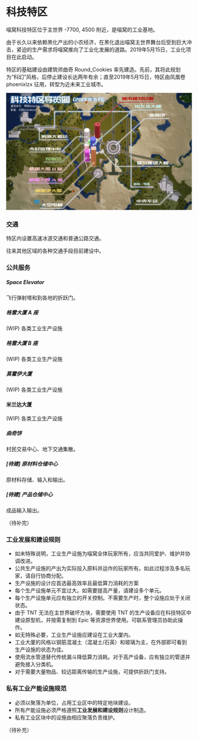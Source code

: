 # 科技特区

喵窝科技特区位于主世界 -7700, 4500 附近，是喵窝的工业基地。

由于长久以来依赖黑化产出的小农经济，在黑化退出喵窝主世界舞台后受到巨大冲击，紧迫的生产需求将喵窝推向了工业化发展的道路。2019年5月15日，工业化项目在此启动。

特区的基础建设由建筑师曲奇 Round_Cookies 率先建造。先前，其将此规划为“科幻”风格，后停止建设长达两年有余；直至2019年5月15日，特区由凤凰卷 phoenixlzx 征用，转型为近未来工业城市。

![科技特区导览图](../../assets/images/hitech-area-map.jpg)

### 交通

特区内设置高速冰道交通和普通公路交通。

往来其他区域的各种交通手段目前建设中。

### 公共服务

##### Space Elevator

飞行弹射塔和到各地的折跃门。

##### 格雷大厦 A 座

(WIP) 各类工业生产设施

##### 格雷大厦 B 座

(WIP) 各类工业生产设施

##### 莫霍伊大厦

(WIP) 各类工业生产设施

#### 米兰达大厦

(WIP) 各类工业生产设施

##### 曲奇饼

村民交易中心、地下交通集散。

##### [待建] 原材料仓储中心

原材料存储、输入和输出。

##### [待建] 产品仓储中心

成品输入输出。

（待补完）

### 工业发展和建设规则

- 如未特殊说明，工业生产设施为喵窝全体玩家所有，应当共同爱护、维护并协调改进。
- 公共生产设施的产出为实际投入原料并运作的玩家所有。如此过程涉及多名玩家，请自行协商分配。
- 生产设施的设计应首选最高效率且最低算力消耗的方案
- 每个生产设施单元不宜过大。如需要提高产量，请建设多个单元。
- 每个生产设施单元应有独立的开关控制。不需要生产时，整个设施应处于关闭状态。
- 由于 TNT 无法在主世界破坏方块，需要使用 TNT 的生产设备应在科技特区中建设原型机，并按需复制到 Epic 等资源世界使用。可联系管理员协助此操作。
- 如无特殊必要，工业生产设施应建设在工业大厦内。
- 工业大厦的风格以钢筋混凝土（混凝土/石英）和玻璃为主，在外部即可看到生产设施的状态为佳。
- 使用流水管道替代传统漏斗降低算力消耗。对于高产设备，应有独立的管道并避免接入分类机。
- 对于需要大量物品、较远距离传输的生产设施，可提供折跃门支持。

### 私有工业产能设施规范

- 必须以聚落为单位，占用工业区中的特定地块建设。
- 所有产能设施必须严格遵照**工业发展和建设规则**设计制造。
- 私有工业区块中的设施由相应聚落负责维护。

（待补充）
